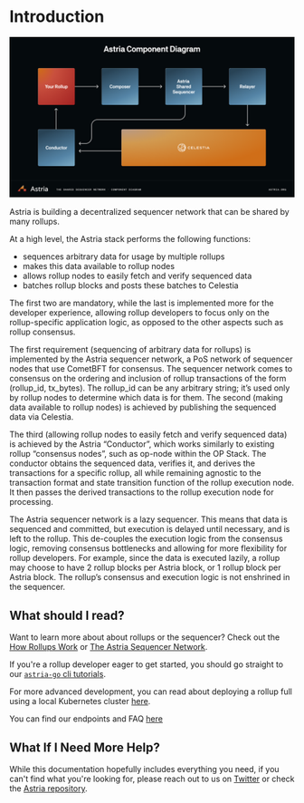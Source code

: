 # Introduction

![Astria Architecture](./assets/astria-architecture.png)

Astria is building a decentralized sequencer network that can be shared by many rollups.

At a high level, the Astria stack performs the following functions:

* sequences arbitrary data for usage by multiple rollups
* makes this data available to rollup nodes
* allows rollup nodes to easily fetch and verify sequenced data
* batches rollup blocks and posts these batches to Celestia

The first two are mandatory, while the last is implemented more for the
developer experience, allowing rollup developers to focus only on the
rollup-specific application logic, as opposed to the other aspects such as
rollup consensus.

The first requirement (sequencing of arbitrary data for rollups) is implemented
by the Astria sequencer network, a PoS network of sequencer nodes that use
CometBFT for consensus. The sequencer network comes to consensus on the ordering
and inclusion of rollup transactions of the form (rollup_id, tx_bytes). The
rollup_id can be any arbitrary string; it’s used only by rollup nodes to
determine which data is for them. The second (making data available to rollup
nodes) is achieved by publishing the sequenced data via Celestia.

The third (allowing rollup nodes to easily fetch and verify sequenced data) is
achieved by the Astria “Conductor”, which works similarly to existing rollup
“consensus nodes”, such as op-node within the OP Stack. The conductor obtains
the sequenced data, verifies it, and derives the transactions for a specific
rollup, all while remaining agnostic to the transaction format and state
transition function of the rollup execution node. It then passes the derived
transactions to the rollup execution node for processing.

The Astria sequencer network is a lazy sequencer. This means that data is
sequenced and committed, but execution is delayed until necessary, and is left
to the rollup. This de-couples the execution logic from the consensus logic,
removing consensus bottlenecks and allowing for more flexibility for rollup
developers. For example, since the data is executed lazily, a rollup may choose
to have 2 rollup blocks per Astria block, or 1 rollup block per Astria block.
The rollup’s consensus and execution logic is not enshrined in the sequencer.

## What should I read?

Want to learn more about about rollups or the sequencer? Check out the [How
Rollups Work](/overview/how-rollups-work) or [The Astria Sequencer
Network](/overview/the-astria-sequencer-network).

If you're a rollup developer eager to get started, you should go straight to our
[`astria-go` cli tutorials](../developer/tutorials/dev-cluster-local-rollup).

For more advanced development, you can read about deploying a rollup full using
a local Kubernetes cluster [here](../local-rollup/1-introduction.md).

You can find our endpoints and FAQ [here](/astria-evm/overview.md)

## What If I Need More Help?

While this documentation hopefully includes everything you need, if you can't
find what you're looking for, please reach out to us on
[Twitter](https://twitter.com/AstriaOrg) or check the [Astria
repository](https://github.com/astriaorg/astria).
